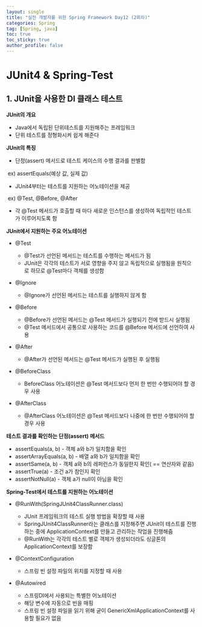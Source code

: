 ```yaml
---
layout: single
title: "실전 개발자를 위한 Spring Framework Day12 (2회차)"
categories: Spring
tag: [Spring, java]
toc: true
toc_sticky: true
author_profile: false
---
```

# JUnit4 & Spring-Test

## 1. JUnit을 사용한 DI 클래스 테스트

**JUnit의 개요**

* Java에서 독립된 단위테스트를 지원해주는 프레임워크
* 단위 테스트를 정형화시켜 쉽게 해준다



**JUnit의 특징**

* 단정(assert) 메서드로 테스트 케이스의 수행 결과를 판별함

​	ex) assertEquals(예상 값, 실제 값)

* JUnit4부터는 테스트를 지원하는 어노테이션을 제공

​	ex) @Test, @Before, @After

* 각 @Test 메서드가 호출할 때 마다 새로운 인스턴스를 생성하여 독립적인 테스트가 이루어지도록 함



**JUnit에서 지원하는 주요 어노테이션**

* @Test
  * @Test가 선언된 메서드는 테스트를 수행하는 메서드가 됨
  * JUnit은 각각의 테스트가 서로 영향을 주지 않고 독립적으로 실행됨을 원칙으로 하므로 @Test마다 객체를 생성함
* @Ignore
  * @Ignore가 선언된 메서드는 테스트를 실행하지 않게 함
* @Before
  * @Before가 선언된 메서드는 @Test 메서드가 실행되기 전에 받드시 실행됨
  * @Test 메서드에서 공통으로 사용하는 코드를 @Before 메서드에 선언하여 사용

* @After
  * @After가 선언된 메서드는 @Test 메서드가 실행된 후 실행됨
* @BeforeClass
  * BeforeClass 어노테이션은 @Test 메서드보다 먼저 한 번만 수행되어야 할 경우 사용
* @AfterClass
  * @AfterClass 어노테이션은 @Test 메서드보다 나중에 한 번만 수행되어야 할 경우 사용



**테스트 결과를 확인하는 단정(assert) 메서드**

* assertEquals(a, b) - 객체 a와 b가 일치함을 확인
* assertArrayEquals(a, b) - 배열 a와 b가 일치함을 확인
* assertSame(a, b) - 객체 a와 b의 레퍼런스가 동일한지 확인( == 연산자와 같음)
* assertTrue(a) - 조건 a가 참인지 확인
* assertNotNull(a) - 객체 a가 null이 아님을 확인



**Spring-Test에서 테스트를 지원하는 어노테이션**

* @RunWith(SpringJUnit4ClassRunner.class)
  * JUnit 프레임워크의 테스트 실행 방법을 확장할 때 사용
  * SpringJUnit4ClassRunner라는 클래스를 지정해주면 JUnit이 테스트를 진행하는 중에 ApplicationContext를 만들고 관리하는 작업을 진행해줌
  * @RunWith는 각각의  테스트 별로 객체가 생성되더라도 싱글톤의 ApplicationContext를 보장함

* @ContextConfiguration
  * 스프링 빈 설정 파일의 위치를 지정할 때 사용
* @Autowired
  * 스프링DI에서 사용되는 특별한 어노테이션
  * 해당 변수에 자동으로 빈을 매핑
  * 스프링 빈 설정 파일을 읽기 위해 굳이 GenericXmlApplicationContext를 사용할 필요가 없음
